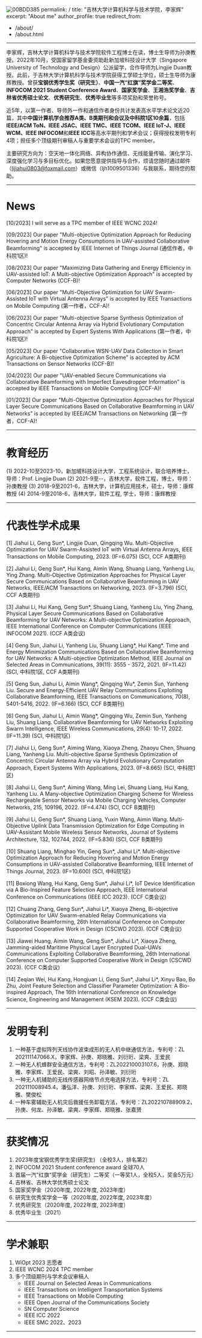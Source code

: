 ![00BDD385](https://github.com/lijiahui-jlu/lijiahui-jlu.github.io/assets/149639643/89846308-81d3-4d8e-8f26-7f4f3d8bc4c4)
permalink: /
title: "吉林大学计算机科学与技术学院，李家辉"
excerpt: "About me"
author_profile: true
redirect_from: 
  - /about/
  - /about.html
---

李家辉，吉林大学计算机科学与技术学院软件工程博士在读，博士生导师为孙庚教授。2022年10月，受国家留学基金委资助赴新加坡科技设计大学（Singapore University of Technology and Design）公派留学，合作导师为Lingjie Duan教授。此前，于吉林大学计算机科学与技术学院获得工学硕士学位，硕士生导师为康辉教授。曾获**宝钢优秀学生奖（研究生）**、**中国一汽“红旗”奖学金二等奖**、**INFOCOM 2021 Student Conference Award**、**国家奖学金**、**王湘浩奖学金**、**吉林省优秀硕士论文**、**优秀研究生**、**优秀毕业生**等多项奖励和荣誉称号。

近5年，以第一作者、导师外一作和通信作者身份共计发表高水平学术论文近20篇，其中**中国计算机学会推荐A类、B类期刊和会议及中科院1区10余篇**，包括**IEEE/ACM ToN、IEEE JSAC、IEEE TMC、IEEE TCOM、IEEE IoT-J、IEEE WCM、IEEE INFOCOM**和**IEEE ICC**等高水平期刊和学术会议；获得授权发明专利4项；担任多个顶级期刊审稿人与重要学术会议的TPC member。

主要研究方向为：空天地一体化网络、异构协作通信、无线能量传输、演化学习、深度强化学习与多目标优化。如果您愿意提供指导与合作，烦请您随时通过邮件（lijiahui0803@foxmail.com）或微信（ljh1009501336）与我联系，期待您的帮助。

---

News
======
[10/2023] I will serve as a TPC member of IEEE WCNC 2024!

[09/2023] Our paper "Multi-objective Optimization Approach for Reducing Hovering and Motion Energy Consumptions in UAV-assisted Collaborative Beamforming" is accepted by IEEE Internet of Things Journal (通信作者，中科院1区)!

[08/2023] Our paper "Maximizing Data Gathering and Energy Efficiency in UAV-assisted IoT: A Multi-objective Optimization Approach" is accepted by Computer Networks (CCF-B)!

[06/2023] Our paper "Multi-Objective Optimization for UAV Swarm-Assisted IoT with Virtual Antenna Arrays" is accepted by IEEE Transactions on Mobile Computing (第一作者，CCF-A)!

[06/2023] Our paper "Multi-objective Sparse Synthesis Optimization of Concentric Circular Antenna Array via Hybrid Evolutionary Computation Approach" is accepted by Expert Systems With Applications (第一作者，中科院1区)!

[05/2023] Our paper "Collaborative WSN-UAV Data Collection in Smart Agriculture: A Bi-objective Optimization Scheme" is accepted by ACM Transactions on Sensor Networks (CCF-B)!

[04/2023] Our paper "UAV-enabled Secure Communications via Collaborative Beamforming with Imperfect Eavesdropper Information" is accepted by IEEE Transactions on Mobile Computing (CCF-A)!

[01/2023] Our paper "Multi-Objective Optimization Approaches for Physical Layer Secure Communications Based on Collaborative Beamforming in UAV Networks" is accepted by IEEE/ACM Transactions on Networking (第一作者，CCF-A)!

---

教育经历
======
(1) 2022-10至2023-10，新加坡科技设计大学，工程系统设计，联合培养博士，导师：Prof. Lingjie Duan
(2) 2021-9至--，吉林大学，软件工程，博士，导师：孙庚教授
(3) 2018-9至2021-6，吉林大学，计算机应用技术，硕士，导师：康辉教授
(4) 2014-9至2018-6，吉林大学，软件工程, 学士，导师：康辉教授


---

代表性学术成果
======
[1] Jiahui Li, Geng Sun*, Lingjie Duan, Qingqing Wu. Multi-Objective Optimization for UAV Swarm-Assisted IoT with Virtual Antenna Arrays, IEEE Transactions on Mobile Computing, 2023. (IF=6.075) (SCI, CCF A类期刊)

[2] Jiahui Li, Geng Sun*, Hui Kang, Aimin Wang, Shuang Liang, Yanheng Liu, Ying Zhang. Multi-Objective Optimization Approaches for Physical Layer Secure Communications Based on Collaborative Beamforming in UAV Networks, IEEE/ACM Transactions on Networking, 2023. (IF=3.796) (SCI, CCF A类期刊)

[3] Jiahui Li, Hui Kang, Geng Sun*, Shuang Liang, Yanheng Liu, Ying Zhang, Physical Layer Secure Communications Based on Collaborative Beamforming for UAV Networks: A Multi-objective Optimization Approach, IEEE International Conference on Computer Communications (IEEE INFOCOM 2021). (CCF A类会议)

[4] Geng Sun, Jiahui Li, Yanheng Liu, Shuang Liang*, Hui Kang*. Time and Energy Minimization Communications Based on Collaborative Beamforming for UAV Networks: A Multi-objective Optimization Method, IEEE Journal on Selected Areas in Communications, 39(11): 3555 - 3572, 2021. (IF=11.42) (SCI, 中科院1区, CCF A类期刊)

[5] Geng Sun, Jiahui Li, Aimin Wang*, Qingqing Wu*, Zemin Sun, Yanheng Liu. Secure and Energy-Efficient UAV Relay Communications Exploiting Collaborative Beamforming, IEEE Transactions on Communications, 70(8), 5401-5416, 2022. (IF=6.166) (SCI, CCF B类期刊)

[6] Geng Sun, Jiahui Li, Aimin Wang*, Qingqing Wu, Zemin Sun, Yanheng Liu, Shuang Liang. Collaborative Beamforming for UAV Networks Exploiting Swarm Intelligence, IEEE Wireless Communications, 29(4): 10-17, 2022. (IF=11.39) (SCI, 中科院1区)

[7] Jiahui Li, Geng Sun*, Aiming Wang, Xiaoya Zheng, Zhaoyu Chen, Shuang Liang, Yanheng Liu. Multi-objective Sparse Synthesis Optimization of Concentric Circular Antenna Array via Hybrid Evolutionary Computation Approach, Expert Systems With Applications, 2023. (IF=8.665) (SCI, 中科院1区)

[8] Jiahui Li, Geng Sun*, Aiming Wang, Ming Lei, Shuang Liang, Hui Kang, Yanheng Liu. A Many-objective Optimization Charging Scheme for Wireless Rechargeable Sensor Networks via Mobile Charging Vehicles, Computer Networks, 215, 109196, 2022. (IF=4.474) (SCI, CCF B类期刊)

[9] Jiahui Li, Geng Sun*, Shuang Liang, Yuxin Wang, Aimin Wang. Multi-Objective Uplink Data Transmission Optimization for Edge Computing in UAV-Assistant Mobile Wireless Sensor Networks, Journal of Systems Architecture, 132, 102744, 2022. (IF=5.836) (SCI, CCF B类期刊)

[10] Shuang Liang, Minghao Yin, Geng Sun*, Jiahui Li*. Multi-objective Optimization Approach for Reducing Hovering and Motion Energy Consumptions in UAV-assisted Collaborative Beamforming, IEEE Internet of Things Journal, 2023. (IF=10.600) (SCI, 中科院1区)

[11] Boxiong Wang, Hui Kang, Geng Sun*, Jiahui Li*, IoT Device Identification via A Bio-Inspired Feature Selection Approach, IEEE International Conference on Communications (IEEE ICC 2023). (CCF C类会议)

[12] Chuang Zhang, Geng Sun*, Jiahui Li*, Xiaoya Zheng, Bi-objective Optimization for UAV Swarm-enabled Relay Communications via Collaborative Beamforming, 26th International Conference on Computer Supported Cooperative Work in Design (CSCWD 2023). (CCF C类会议)

[13] Jiawei Huang, Aimin Wang, Geng Sun*, Jiahui Li*, Xiaoya Zheng, Jamming-aided Maritime Physical Layer Encrypted Dual-UAVs Communications Exploiting Collaborative Beamforming, 26th International Conference on Computer Supported Cooperative Work in Design (CSCWD 2023). (CCF C类会议)

[14] Zeqian Wei, Hui Kang, Hongjuan Li, Geng Sun*, Jiahui Li*, Xinyu Bao, Bo Zhu, Joint Feature Selection and Classifier Parameter Optimization: A Bio-inspired Approach, The 16th International Conference on Knowledge Science, Engineering and Management (KSEM 2023). (CCF C类会议)

---

发明专利
======
1. 一种基于虚拟阵列天线协作波束成形的无人机中继通信方法，专利号：ZL 202111147066.X，李家辉、孙庚、郑晓雅、刘衍珩、梁爽、王爱民
2. 一种无人机蜂群安全通信方法，专利号：ZL202210003107.6，孙庚、郑晓雅、李家辉、王爱民、梁爽、刘昭、孙泽敏、刘衍珩
3. 一种无人机辅助的无线传感器网络节点充电选择方法，专利号：ZL 202111008945.4，潘弘洋、孙庚、刘衍珩、李家辉、梁爽、王爱民、郑晓雅、樊俊松
4. 一种车雾辅助无人机灾后救援任务卸载方法，专利号：ZL202210788909.2，孙庚、何龙、孙泽敏、梁爽、李家辉、郑晓雅、张嘉赟

---

获奖情况
======
1. 2023年度宝钢优秀学生奖(研究生) （全校3人，排名第2）
2. INFOCOM 2021 Student conference award 全球70人
3. 首届一汽”红旗“奖学金（研究生）二等奖（一等奖1人，全校5人，奖金5万元）
4. 吉林省、吉林大学优秀硕士论文
5. 国家奖学金（2020年度, 2022年度, 2023年度）
6. 研究生优秀奖学金一等（2020年度, 2022年度, 2023年度）
7. 优秀研究生（2020年度, 2022年度, 2023年度）
8. 优秀毕业生（2021）

---

学术兼职
======
1. WiOpt 2023 志愿者
2. IEEE WCNC 2024 TPC member
3. 多个顶级期刊与学术会议审稿人
   - IEEE Journal on Selected Areas in Communications
   - IEEE Transactions on Intelligent Transportation Systems
   - IEEE Transactions on Mobile Computing
   - IEEE Open Journal of the Communications Society
   - SN Computer Science
   - IEEE ICC 2022
   - IEEE SMC 2022、2023


---

<script type='text/javascript' id='clustrmaps' src='//cdn.clustrmaps.com/map_v2.js?cl=080808&w=500&t=n&d=9r_p46Ijorlwx2n68MARRySVjg1N4XSqArSzELC-UFw&co=ffffff&cmo=3acc3a&cmn=ff5353&ct=808080'></script>
